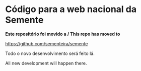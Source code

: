# Código para a web nacional da Semente

**Este repositório foi movido a / This repo has moved to**

https://github.com/sementeira/semente

Todo o novo desenvolvimento será feito lá.

All new development will happen there.

